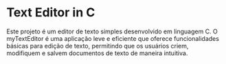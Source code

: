 # Text Editor in C

Este projeto é um editor de texto simples desenvolvido em linguagem C. O myTextEditor é uma aplicação leve e eficiente que oferece funcionalidades básicas para edição de texto, permitindo que os usuários criem, modifiquem e salvem documentos de texto de maneira intuitiva.
